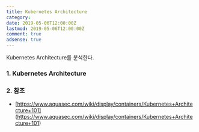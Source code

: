 ```yaml
---
title: Kubernetes Architecture
category:
date: 2019-05-06T12:00:00Z
lastmod: 2019-05-06T12:00:00Z
comment: true
adsense: true
---
```


Kubernetes Architecture를 분석한다.

### 1. Kubernetes Architecture

### 2. 참조

* [https://www.aquasec.com/wiki/display/containers/Kubernetes+Architecture+101]
(https://www.aquasec.com/wiki/display/containers/Kubernetes+Architecture+101)